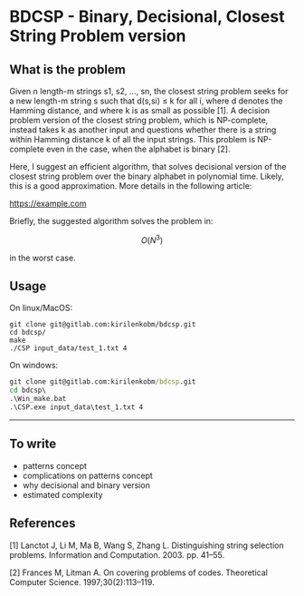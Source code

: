 
# BDCSP - Binary, Decisional, Closest String Problem version

## What is the problem

Given n length-m strings s1, s2, ..., sn, the closest string problem seeks for a new length-m string s such that d(s,si) ≤ k for all i, where d denotes the Hamming distance, and where k is as small as possible [1].
A decision problem version of the closest string problem, which is NP-complete, instead takes k as another input and questions whether there is a string within Hamming distance k of all the input strings. This problem is NP-complete even in the case, when the alphabet is binary [2].

Here, I suggest an efficient algorithm, that solves decisional version of the closest string problem over the binary alphabet in polynomial time. Likely, this is a good approximation. More details in the following article:

<https://example.com>

Briefly, the suggested algorithm solves the problem in:

``` math
O(N^3)
```

in the worst case.

## Usage

On linux/MacOS:

```shell
git clone git@gitlab.com:kirilenkobm/bdcsp.git
cd bdcsp/
make
./CSP input_data/test_1.txt 4
```

On windows:

```bat
git clone git@gitlab.com:kirilenkobm/bdcsp.git
cd bdcsp\
.\Win_make.bat
.\CSP.exe input_data\test_1.txt 4
```

--------------------------

## To write

* patterns concept
* complications on patterns concept
* why decisional and binary version
* estimated complexity

## References

[1] Lanctot J, Li M, Ma B, Wang S, Zhang L. Distinguishing string selection problems. Information and Computation. 2003. pp. 41–55.

[2] Frances M, Litman A. On covering problems of codes. Theoretical Computer Science. 1997;30(2):113–119.
